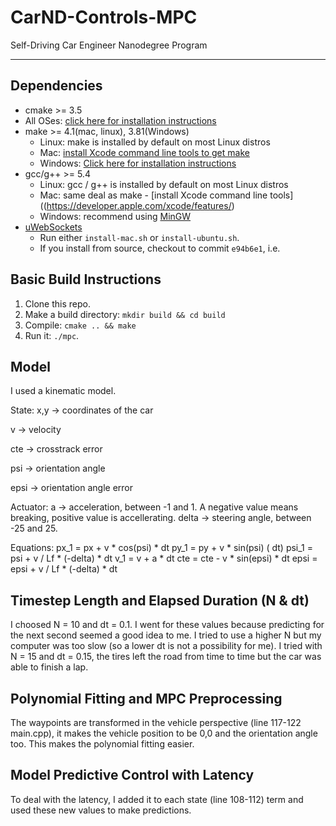 # CarND-Controls-MPC
Self-Driving Car Engineer Nanodegree Program

---

## Dependencies

* cmake >= 3.5
 * All OSes: [click here for installation instructions](https://cmake.org/install/)
* make >= 4.1(mac, linux), 3.81(Windows)
  * Linux: make is installed by default on most Linux distros
  * Mac: [install Xcode command line tools to get make](https://developer.apple.com/xcode/features/)
  * Windows: [Click here for installation instructions](http://gnuwin32.sourceforge.net/packages/make.htm)
* gcc/g++ >= 5.4
  * Linux: gcc / g++ is installed by default on most Linux distros
  * Mac: same deal as make - [install Xcode command line tools]((https://developer.apple.com/xcode/features/)
  * Windows: recommend using [MinGW](http://www.mingw.org/)
* [uWebSockets](https://github.com/uWebSockets/uWebSockets)
  * Run either `install-mac.sh` or `install-ubuntu.sh`.
  * If you install from source, checkout to commit `e94b6e1`, i.e.


## Basic Build Instructions

1. Clone this repo.
2. Make a build directory: `mkdir build && cd build`
3. Compile: `cmake .. && make`
4. Run it: `./mpc`.

## Model
I used a kinematic model.

State:
  x,y -> coordinates of the car
  
  v -> velocity
  
  cte -> crosstrack error
  
  psi -> orientation angle
  
  epsi -> orientation angle error
  

Actuator:
  a -> acceleration, between -1 and 1. A negative value means breaking, positive value is accellerating.
  delta -> steering angle, between -25 and 25.
  
Equations:
  px_1 = px + v * cos(psi) * dt
  py_1 = py + v * sin(psi) ( dt)
  psi_1 = psi + v / Lf * (-delta) * dt
  v_1 = v + a * dt
  cte = cte - v * sin(epsi) * dt
  epsi = epsi +  v / Lf * (-delta) * dt
  
## Timestep Length and Elapsed Duration (N & dt)

I choosed N = 10 and dt = 0.1. I went for these values because predicting for the next second seemed a good idea to me. I tried to use a higher N but my computer was too slow (so a lower dt is not a possibility for me). I tried with N = 15 and dt = 0.15, the tires left the road from time to time but the car was able to finish a lap.
  
  
## Polynomial Fitting and MPC Preprocessing

The waypoints are transformed in the vehicle perspective (line 117-122 main.cpp), it makes the vehicle position to be 0,0 and the orientation angle too. This makes the polynomial fitting easier.

## Model Predictive Control with Latency

To deal with the latency, I added it to each state (line 108-112) term and used these new values to make predictions.
